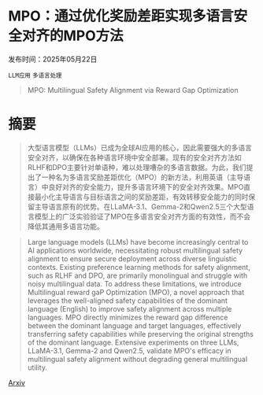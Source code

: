 # MPO：通过优化奖励差距实现多语言安全对齐的MPO方法

发布时间：2025年05月22日

`LLM应用` `多语言处理`

> MPO: Multilingual Safety Alignment via Reward Gap Optimization

# 摘要

> 大型语言模型（LLMs）已成为全球AI应用的核心，因此需要强大的多语言安全对齐，以确保在各种语言环境中安全部署。现有的安全对齐方法如RLHF和DPO主要针对单语种，难以处理嘈杂的多语言数据。为此，我们提出了一种名为多语言奖励差距优化（MPO）的新方法，利用英语（主导语言）中良好对齐的安全能力，提升多语言环境下的安全对齐效果。MPO直接最小化主导语言与目标语言之间的奖励差距，有效转移安全能力的同时保留主导语言原有的优势。在LLaMA-3.1、Gemma-2和Qwen2.5三个大型语言模型上的广泛实验验证了MPO在多语言安全对齐方面的有效性，而不会降低其通用多语言功能。

> Large language models (LLMs) have become increasingly central to AI applications worldwide, necessitating robust multilingual safety alignment to ensure secure deployment across diverse linguistic contexts. Existing preference learning methods for safety alignment, such as RLHF and DPO, are primarily monolingual and struggle with noisy multilingual data. To address these limitations, we introduce Multilingual reward gaP Optimization (MPO), a novel approach that leverages the well-aligned safety capabilities of the dominant language (English) to improve safety alignment across multiple languages. MPO directly minimizes the reward gap difference between the dominant language and target languages, effectively transferring safety capabilities while preserving the original strengths of the dominant language. Extensive experiments on three LLMs, LLaMA-3.1, Gemma-2 and Qwen2.5, validate MPO's efficacy in multilingual safety alignment without degrading general multilingual utility.

[Arxiv](https://arxiv.org/abs/2505.16869)